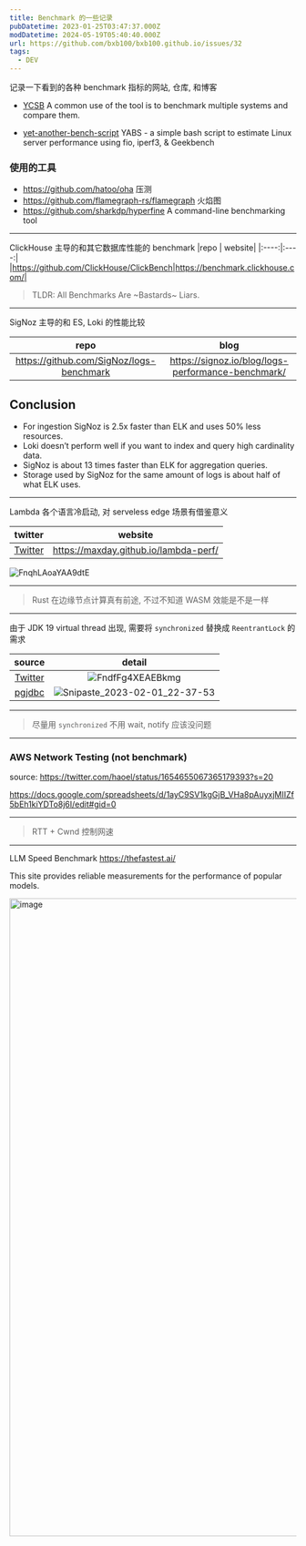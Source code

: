 ```yaml
---
title: Benchmark 的一些记录
pubDatetime: 2023-01-25T03:47:37.000Z
modDatetime: 2024-05-19T05:40:40.000Z
url: https://github.com/bxb100/bxb100.github.io/issues/32
tags:
  - DEV
---
```


记录一下看到的各种 benchmark 指标的网站, 仓库, 和博客

- [YCSB](https://github.com/brianfrankcooper/YCSB) A common use of the tool is to benchmark multiple systems and compare them.

- [yet-another-bench-script](https://github.com/masonr/yet-another-bench-script) YABS - a simple bash script to estimate Linux server performance using fio, iperf3, & Geekbench

### 使用的工具

- https://github.com/hatoo/oha 压测
- https://github.com/flamegraph-rs/flamegraph 火焰图
- https://github.com/sharkdp/hyperfine A command-line benchmarking tool

---

<a id='issuecomment-1403059558'></a>
ClickHouse 主导的和其它数据库性能的 benchmark
|repo | website|
|:----:|:----:|
|https://github.com/ClickHouse/ClickBench|https://benchmark.clickhouse.com/|

> TLDR: All Benchmarks Are ~Bastards~ Liars.

---

<a id='issuecomment-1403062218'></a>
SigNoz 主导的和 ES, Loki 的性能比较

|                   repo                   |                        blog                        |
| :--------------------------------------: | :------------------------------------------------: |
| https://github.com/SigNoz/logs-benchmark | https://signoz.io/blog/logs-performance-benchmark/ |

## Conclusion

- For ingestion SigNoz is 2.5x faster than ELK and uses 50% less resources.
- Loki doesn’t perform well if you want to index and query high cardinality data.
- SigNoz is about 13 times faster than ELK for aggregation queries.
- Storage used by SigNoz for the same amount of logs is about half of what ELK uses.

---

<a id='issuecomment-1410107740'></a>
Lambda 各个语言冷启动, 对 serveless edge 场景有借鉴意义

|                                              twitter                                              |                website                |
| :-----------------------------------------------------------------------------------------------: | :-----------------------------------: |
| [Twitter](https://twitter.com/timClicks/status/1619784240987799552?s=20&t=Dc-1o97y3zXLd0iOSKdIrw) | https://maxday.github.io/lambda-perf/ |

![FnqhLAoaYAA9dtE](https://user-images.githubusercontent.com/20685961/215738230-3d58dd1e-183b-4d84-b606-70da5a328e88.jpg)

---

> Rust 在边缘节点计算真有前途, 不过不知道 WASM 效能是不是一样

---

<a id='issuecomment-1412170694'></a>
由于 JDK 19 virtual thread 出现, 需要将 `synchronized` 替换成 `ReentrantLock` 的需求

|                                               source                                                |                                                                 detail                                                                 |
| :-------------------------------------------------------------------------------------------------: | :------------------------------------------------------------------------------------------------------------------------------------: |
| [Twitter](https://twitter.com/heinzkabutz/status/1618490856675364865?s=20&t=IanmLaWCx_zda2STp9V3AA) |       ![FndfFg4XEAEBkmg](https://user-images.githubusercontent.com/20685961/216069377-3312caa4-0a3a-4df6-bf4a-6f5789e875bc.jpg)        |
|                       [pgjdbc](https://github.com/pgjdbc/pgjdbc/issues/1951)                        | ![Snipaste_2023-02-01_22-37-53](https://user-images.githubusercontent.com/20685961/216073168-a40b6922-a99a-468f-9c92-83ea91331a25.png) |

---

> 尽量用 `synchronized` 不用 wait, notify 应该没问题

---

<a id='issuecomment-1537171738'></a>

### AWS Network Testing (not benchmark)

source: https://twitter.com/haoel/status/1654655067365179393?s=20

https://docs.google.com/spreadsheets/d/1ayC9SV1kgGjB_VHa8pAuyxjMIIZf5bEh1kiYDTo8j6I/edit#gid=0

---

> RTT + Cwnd 控制网速

---

<a id='issuecomment-2119109650'></a>
LLM Speed Benchmark https://thefastest.ai/

This site provides reliable measurements for the performance of popular models.

<img width="1121" alt="image" src="https://github.com/bxb100/bxb100.github.io/assets/20685961/2855f6b2-f72b-4720-8f6f-f295a652afb6">
